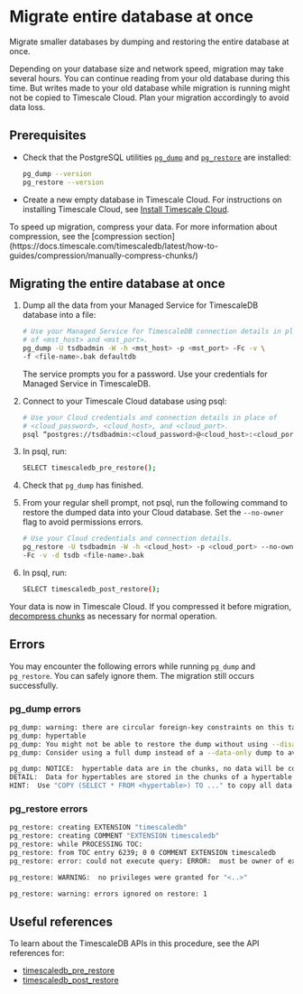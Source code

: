 # Migrate entire database at once

Migrate smaller databases by dumping and restoring the entire database at once.

<highlight type="warning">Depending on your database size and  network speed,
migration may take several hours. You can continue reading from your old
database during this time. But writes made to your old database while migration
is running might not be copied to Timescale Cloud. Plan your migration
accordingly to avoid data loss.</highlight>

## Prerequisites

- Check that the PostgreSQL utilities [`pg_dump`][pg_dump] and
  [`pg_restore`][pg_restore] are installed:

  ```bash
  pg_dump --version
  pg_restore --version
  ```

- Create a new empty database in Timescale Cloud. For instructions on installing
  Timescale Cloud, see [Install Timescale Cloud][install-timescale-cloud].

<highlight type="tip">
To speed up migration, compress your data. For more information about 
compression, see the 
[compression section](https://docs.timescale.com/timescaledb/latest/how-to-guides/compression/manually-compress-chunks/)
</highlight>

## Migrating the entire database at once

<procedure>

1. Dump all the data from your Managed Service for TimescaleDB database into a
   file:

   ```bash
   # Use your Managed Service for TimescaleDB connection details in place 
   # of <mst_host> and <mst_port>.
   pg_dump -U tsdbadmin -W -h <mst_host> -p <mst_port> -Fc -v \
   -f <file-name>.bak defaultdb
   ```

   The service prompts you for a password. Use your credentials for Managed
   Service in TimescaleDB.

1. Connect to your Timescale Cloud database using psql:

   ```bash
   # Use your Cloud credentials and connection details in place of 
   # <cloud_password>, <cloud_host>, and <cloud_port>.
   psql “postgres://tsdbadmin:<cloud_password>@<cloud_host>:<cloud_port>/tsdb?sslmode=require”
   ```

1. In psql, run:

   ```bash
   SELECT timescaledb_pre_restore();
   ```

1. Check that `pg_dump` has finished. 

1. From your regular shell prompt, not psql, run the following command to
   restore the dumped data into your Cloud database. Set the `--no-owner` flag
   to avoid permissions errors.

    ```bash
    # Use your Cloud credentials and connection details.
   pg_restore -U tsdbadmin -W -h <cloud_host> -p <cloud_port> --no-owner \
   -Fc -v -d tsdb <file-name>.bak
    ```

1. In psql, run:

    ```bash
    SELECT timescaledb_post_restore();
    ```

</procedure>

Your data is now in Timescale Cloud. If you compressed it before migration,
[decompress chunks][decompress] as necessary for normal operation.

## Errors

You may encounter the following errors while running `pg_dump` and `pg_restore`.
You can safely ignore them. The migration still occurs successfully.

### pg_dump errors

```bash
pg_dump: warning: there are circular foreign-key constraints on this table:
pg_dump: hypertable
pg_dump: You might not be able to restore the dump without using --disable-triggers or temporarily dropping the constraints.
pg_dump: Consider using a full dump instead of a --data-only dump to avoid this problem.
```

```bash
pg_dump: NOTICE:  hypertable data are in the chunks, no data will be copied
DETAIL:  Data for hypertables are stored in the chunks of a hypertable so COPY TO of a hypertable will not copy any data.
HINT:  Use "COPY (SELECT * FROM <hypertable>) TO ..." to copy all data in hypertable, or copy each chunk individually.
```

### pg_restore errors

```bash
pg_restore: creating EXTENSION "timescaledb"
pg_restore: creating COMMENT "EXTENSION timescaledb"
pg_restore: while PROCESSING TOC:
pg_restore: from TOC entry 6239; 0 0 COMMENT EXTENSION timescaledb 
pg_restore: error: could not execute query: ERROR:  must be owner of extension timescaledb
```

```bash
​​pg_restore: WARNING:  no privileges were granted for "<..>"
```

```bash
pg_restore: warning: errors ignored on restore: 1
```

## Useful references

To learn about the TimescaleDB APIs in this procedure, see the API
references for: 

- [timescaledb_pre_restore][timescaledb_pre_restore]
- [timescaledb_post_restore][timescaledb_post_restore]

[compression]: /timescaledb/:currentVersion:/how-to-guides/compression/manually-compress-chunks/
[decompress]: /timescaledb/:currentVersion/how-to-guides/compression/decompress-chunks/
[install-timescale-cloud]: /install/:currentVersion:/installation-cloud/
[pg_dump]: https://www.postgresql.org/docs/current/app-pgdump.html
[pg_restore]: https://www.postgresql.org/docs/9.2/app-pgrestore.html 
[timescaledb_pre_restore]: /api/:currentVersion:/administration/timescaledb_pre_restore/
[timescaledb_post_restore]:/api/:currentVersion:/administration/timescaledb_post_restore/